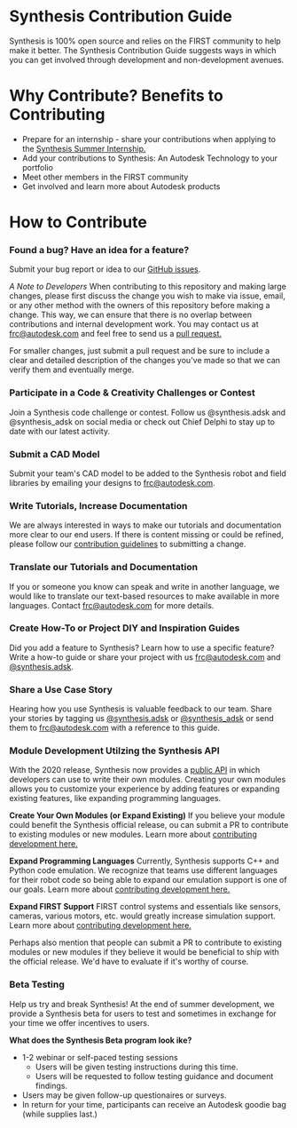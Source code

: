 # Synthesis Contribution Guide
Synthesis is 100% open source and relies on the FIRST community to help make it better. The Synthesis Contribution Guide suggests ways in which you can get involved through development and non-development avenues. 

# Why Contribute? Benefits to Contributing
* Prepare for an internship - share your contributions when applying to the [Synthesis Summer Internship.](https://synthesis.autodesk.com/internship.html)
* Add your contributions to Synthesis: An Autodesk Technology to your portfolio
* Meet other members in the FIRST community
* Get involved and learn more about Autodesk products

# How to Contribute
### Found a bug? Have an idea for a feature?
Submit your bug report or idea to our [GitHub issues](https://github.com/Autodesk/synthesis/issues/new/choose).

*A Note to Developers* When contributing to this repository and making large changes, please first discuss the change you wish to make via issue, email, or any other method with the owners of this repository before making a change. This  way, we can ensure that there is no overlap between contributions and internal development work. You may contact us at frc@autodesk.com and feel free to send us a [pull request.](https://github.com/Autodesk/synthesis/pulls)

For smaller changes, just submit a pull request and be sure to include a clear and detailed description of the changes you've made so that we can verify them and eventually merge.

### Participate in a Code & Creativity Challenges or Contest
Join a Synthesis code challenge or contest. Follow us @synthesis.adsk and @synthesis_adsk on social media or check out Chief Delphi to stay up to date with our latest activity.

### Submit a CAD Model
Submit your team's CAD model to be added to the Synthesis robot and field libraries by emailing your designs to frc@autodesk.com.

### Write Tutorials, Increase Documentation
We are always interested in ways to make our tutorials and documentation more clear to our end users. If there is content missing or could be refined, please follow our [contribution guidelines](#How-to-Contribute) to submitting a change.

### Translate our Tutorials and Documentation
If you or someone you know can speak and write in another language, we would like to translate our text-based resources to make available in more languages. Contact frc@autodesk.com for more details.

### Create How-To or Project DIY and Inspiration Guides
Did you add a feature to Synthesis? Learn how to use a specific feature? Write a how-to guide or share your project with us frc@autodesk.com and [@synthesis.adsk](https://www.instagram.com/synthesis.adsk/). 

### Share a Use Case Story
Hearing how you use Synthesis is valuable feedback to our team. Share your stories by tagging us [@synthesis.adsk](https://www.instagram.com/synthesis.adsk/) or [@synthesis_adsk](https://twitter.com/synthesis_adsk) or send them to frc@autodesk.com with a reference to this guide.

### Module Development Utilzing the Synthesis API
With the 2020 release, Synthesis now provides a [public API](https://www.nuget.org/packages/Autodesk.Synthesis.Module.API/) in which developers can use to write their own modules. Creating your own modules allows you to customize your experience by adding features or expanding existing features, like expanding programming languages.

**Create Your Own Modules (or Expand Existing)**
If you believe your module could benefit the Synthesis official release, ou can submit a PR to contribute to existing modules or new modules. Learn more about [contributing development here.](#How-to-Contribute)

**Expand Programming Languages**
Currently, Synthesis supports C++ and Python code emulation. We recognize that teams use different languages for their robot code so being able to expand our emulation support is one of our goals. Learn more about [contributing development here.](#How-to-Contribute)

**Expand FIRST Support** 
FIRST control systems and essentials like sensors, cameras, various motors, etc. would greatly increase simulation support. Learn more about [contributing development here.](#How-to-Contribute)

Perhaps also mention that people can submit a PR to contribute to existing modules or new modules if they believe it would be beneficial to ship with the official release. We'd have to evaluate if it's worthy of course.
### Beta Testing
Help us try and break Synthesis! At the end of summer development, we provide a Synthesis beta for users to test and sometimes in exchange for your time we offer incentives to users. 

**What does the Synthesis Beta program look ike?**
* 1-2 webinar or self-paced testing sessions
	* Users will be given testing instructions during this time.
	* Users will be requested to follow testing guidance and document findings.
* Users may be given follow-up questionaires or surveys.
* In return for your time, participants can receive an Autodesk goodie bag (while supplies last.)

